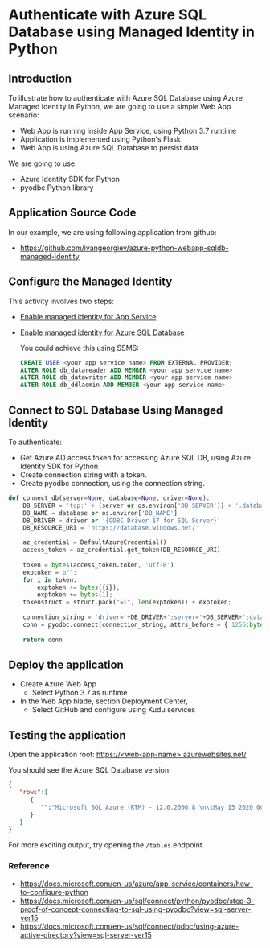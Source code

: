 # Authenticate with Azure SQL Database using Managed Identity in Python

## Introduction

To illustrate how to authenticate with Azure SQL Database using Azure Managed Identity in Python, we are going to use a simple Web App scenario:

* Web App is running inside App Service, using Python 3.7 runtime
* Application is implemented using Python's Flask
* Web App is using Azure SQL Database to persist data 

We are going to use:

* Azure Identity SDK for Python
* pyodbc Python library

## Application Source Code

In our example, we are using following application from github: 

* https://github.com/ivangeorgiev/azure-python-webapp-sqldb-managed-identity 

## Configure the Managed Identity

This activity involves two steps:

* [Enable managed identity for App Service](https://docs.microsoft.com/en-us/azure/app-service/overview-managed-identity?tabs=python#using-the-azure-portal)

* [Enable managed identity for Azure SQL Database](https://docs.microsoft.com/en-us/azure/azure-sql/database/authentication-aad-configure?tabs=azure-powershell#create-contained-database-users-in-your-database-mapped-to-azure-ad-identities)

  You could achieve this using SSMS:

  ```sql
  CREATE USER <your app service name> FROM EXTERNAL PROVIDER;
  ALTER ROLE db_datareader ADD MEMBER <your app service name>
  ALTER ROLE db_datawriter ADD MEMBER <your app service name>
  ALTER ROLE db_ddladmin ADD MEMBER <your app service name>
  ```

## Connect to SQL Database Using Managed Identity

To authenticate:

* Get Azure AD access token for accessing Azure SQL DB, using Azure Identity SDK for Python
* Create connection string with a token.
* Create pyodbc connection, using the connection string.

```python
def connect_db(server=None, database=None, driver=None):
    DB_SERVER = 'tcp:' + (server or os.environ['DB_SERVER']) + '.database.windows.net'
    DB_NAME = database or os.environ['DB_NAME']
    DB_DRIVER = driver or '{ODBC Driver 17 for SQL Server}'
    DB_RESOURCE_URI = 'https://database.windows.net/'

    az_credential = DefaultAzureCredential()
    access_token = az_credential.get_token(DB_RESOURCE_URI)
    
    token = bytes(access_token.token, 'utf-8')
    exptoken = b"";
    for i in token:
        exptoken += bytes({i});
        exptoken += bytes(1);
    tokenstruct = struct.pack("=i", len(exptoken)) + exptoken;
    
    connection_string = 'driver='+DB_DRIVER+';server='+DB_SERVER+';database='+DB_NAME
    conn = pyodbc.connect(connection_string, attrs_before = { 1256:bytearray(tokenstruct) });
    
    return conn
```



## Deploy the application

* Create Azure Web App
  * Select Python 3.7 as runtime
* In the Web App blade, section Deployment Center,
  * Select GitHub and configure using Kudu services

## Testing the application

Open the application root: [https://\<web-app-name\>.azurewebsites.net/](https://<web-app-name>.azurewebsites.net/) 

You should see the Azure SQL Database version:

```json
{
   "rows":[
      {
         "":"Microsoft SQL Azure (RTM) - 12.0.2000.8 \n\tMay 15 2020 00:47:08 \n\tCopyright (C) 2019 Microsoft Corporation\n"
      }
   ]
}
```



For more exciting output, try opening the `/tables` endpoint.



### Reference

* https://docs.microsoft.com/en-us/azure/app-service/containers/how-to-configure-python
* https://docs.microsoft.com/en-us/sql/connect/python/pyodbc/step-3-proof-of-concept-connecting-to-sql-using-pyodbc?view=sql-server-ver15
* https://docs.microsoft.com/en-us/sql/connect/odbc/using-azure-active-directory?view=sql-server-ver15


